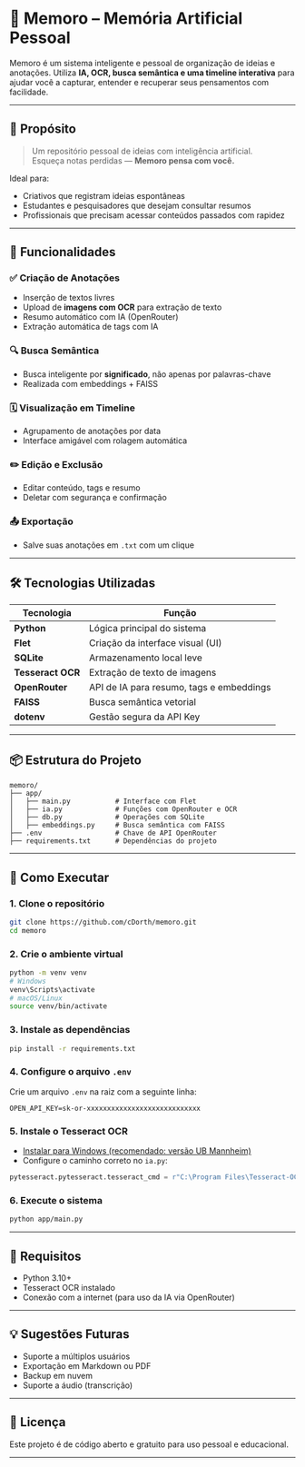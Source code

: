 # 🧠 Memoro – Memória Artificial Pessoal

Memoro é um sistema inteligente e pessoal de organização de ideias e anotações. Utiliza **IA, OCR, busca semântica e uma timeline interativa** para ajudar você a capturar, entender e recuperar seus pensamentos com facilidade.

---

## 🎯 Propósito

> Um repositório pessoal de ideias com inteligência artificial.  
> Esqueça notas perdidas — **Memoro pensa com você.**

Ideal para:
- Criativos que registram ideias espontâneas
- Estudantes e pesquisadores que desejam consultar resumos
- Profissionais que precisam acessar conteúdos passados com rapidez

---

## 🧩 Funcionalidades

### ✅ Criação de Anotações
- Inserção de textos livres
- Upload de **imagens com OCR** para extração de texto
- Resumo automático com IA (OpenRouter)
- Extração automática de tags com IA

### 🔍 Busca Semântica
- Busca inteligente por **significado**, não apenas por palavras-chave
- Realizada com embeddings + FAISS

### 🗓 Visualização em Timeline
- Agrupamento de anotações por data
- Interface amigável com rolagem automática

### ✏️ Edição e Exclusão
- Editar conteúdo, tags e resumo
- Deletar com segurança e confirmação

### 📤 Exportação
- Salve suas anotações em `.txt` com um clique

---

## 🛠 Tecnologias Utilizadas

| Tecnologia        | Função                                        |
|------------------|-----------------------------------------------|
| **Python**       | Lógica principal do sistema                   |
| **Flet**         | Criação da interface visual (UI)              |
| **SQLite**       | Armazenamento local leve                      |
| **Tesseract OCR**| Extração de texto de imagens                  |
| **OpenRouter**   | API de IA para resumo, tags e embeddings      |
| **FAISS**        | Busca semântica vetorial                      |
| **dotenv**       | Gestão segura da API Key                      |

---

## 📦 Estrutura do Projeto

```
memoro/
├── app/
│   ├── main.py           # Interface com Flet
│   ├── ia.py             # Funções com OpenRouter e OCR
│   ├── db.py             # Operações com SQLite
│   ├── embeddings.py     # Busca semântica com FAISS
├── .env                  # Chave de API OpenRouter
├── requirements.txt      # Dependências do projeto
```

---

## 🚀 Como Executar

### 1. Clone o repositório
```bash
git clone https://github.com/cDorth/memoro.git
cd memoro
```

### 2. Crie o ambiente virtual
```bash
python -m venv venv
# Windows
venv\Scripts\activate
# macOS/Linux
source venv/bin/activate
```

### 3. Instale as dependências
```bash
pip install -r requirements.txt
```

### 4. Configure o arquivo `.env`
Crie um arquivo `.env` na raiz com a seguinte linha:
```
OPEN_API_KEY=sk-or-xxxxxxxxxxxxxxxxxxxxxxxxxxxx
```

### 5. Instale o Tesseract OCR
- [Instalar para Windows (recomendado: versão UB Mannheim)](https://github.com/UB-Mannheim/tesseract/wiki)
- Configure o caminho correto no `ia.py`:
```python
pytesseract.pytesseract.tesseract_cmd = r"C:\Program Files\Tesseract-OCR\tesseract.exe"
```

### 6. Execute o sistema
```bash
python app/main.py
```

---

## 📌 Requisitos

- Python 3.10+
- Tesseract OCR instalado
- Conexão com a internet (para uso da IA via OpenRouter)

---

## 💡 Sugestões Futuras

- Suporte a múltiplos usuários
- Exportação em Markdown ou PDF
- Backup em nuvem
- Suporte a áudio (transcrição)

---

## 📄 Licença

Este projeto é de código aberto e gratuito para uso pessoal e educacional.

---
